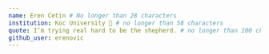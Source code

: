 ```yaml
---
name: Eren Cetin # No longer than 28 characters
institution: Koc University 🚩 # no longer than 58 characters
quote: I’m trying real hard to be the shepherd. # no longer than 100 characters, avoid using quotes(") to guarantee the format remains the same.
github_user: erenovic
---
```

